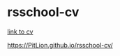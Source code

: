 # rsschool-cv
[link to cv](https://PitLion.github.io/rsschool-cv/cv)

https://PitLion.github.io/rsschool-cv/
